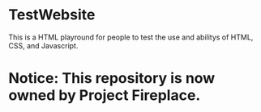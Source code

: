 # TestWebsite
This is a HTML playround for people to test the use and abilitys of HTML, CSS, and Javascript.
# Notice: This repository is now owned by Project Fireplace.
